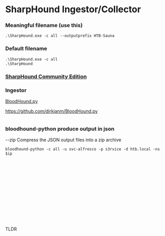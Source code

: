 # SharpHound Ingestor/Collector

### Meaningful filename (use this)
```
.\SharpHound.exe -c all --outputprefix HTB-Sauna
```

### Default filename
```
.\SharpHound.exe -c all
.\SharpHound
```

### [SharpHound Community Edition](https://support.bloodhoundenterprise.io/hc/en-us/articles/17481151861019)

### Ingestor
[BloodHound.py](https://medium.com/@anastasisvasileiadis/bloodhound-py-v0-5-releases-a-python-based-ingestor-for-bloodhound-aa054771f4ff)

https://github.com/dirkjanm/BloodHound.py
```

```

### bloodhound-python produce output in json
--zip                 Compress the JSON output files into a zip archive
```
bloodhound-python -c all -u svc-alfresco -p s3rvice -d htb.local -ns $ip
```
### 
```

```

### 
```

```
### 
```

```
### 
```

```
### 
```

```
### 
```

```
### 
```

```
### 
```

```
### 
```

```
TLDR
